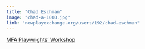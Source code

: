 ```yaml
---
title: "Chad Eschman"
image: "chad-a-1000.jpg"
link: "newplayexchange.org/users/192/chad-eschman"
---
```


[MFA Playwrights’ Workshop](/programs/mfa-playwrights-workshop)